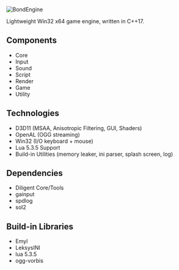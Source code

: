 ![BondEngine](https://github.com/bondarenko-me/BondEngine/blob/master/logo.png)

Lightweight Win32 x64 game engine, written in C++17.

Components
---------
- Core
- Input
- Sound
- Script
- Render
- Game
- Utility

Technologies
------------
- D3D11 (MSAA, Anisotropic Filtering, GUI, Shaders)
- OpenAL (OGG streaming)
- Win32 (I/O keyboard + mouse)
- Lua 5.3.5 Support
- Build-in Utilities (memory leaker, ini parser, splash screen, log)

Dependencies
------------
- Diligent Core/Tools
- gainput
- spdlog
- sol2

Build-in Libraries
-------------
- Emyl
- LeksysINI
- lua 5.3.5
- ogg-vorbis
